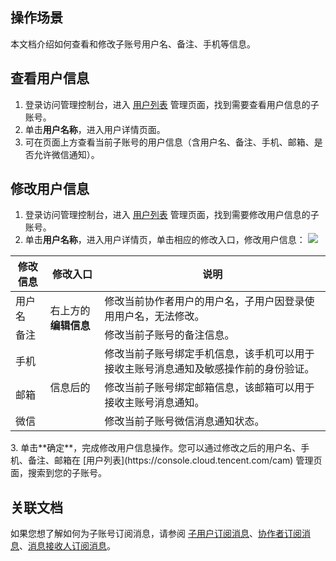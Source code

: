 ## 操作场景
本文档介绍如何查看和修改子账号用户名、备注、手机等信息。

## 查看用户信息
1. 登录访问管理控制台，进入 [用户列表](https://console.cloud.tencent.com/cam) 管理页面，找到需要查看用户信息的子账号。
2. 单击**用户名称**，进入用户详情页面。
3. 可在页面上方查看当前子账号的用户信息（含用户名、备注、手机、邮箱、是否允许微信通知）。

## 修改用户信息
1. 登录访问管理控制台，进入 [用户列表](https://console.cloud.tencent.com/cam) 管理页面，找到需要修改用户信息的子账号。
2. 单击**用户名称**，进入用户详情页，单击相应的修改入口，修改用户信息：
![](https://qcloudimg.tencent-cloud.cn/raw/875dee8606e478874091212840f26ee9.png)
<table>
<thead>
<tr>
<th>修改信息</th>
<th>修改入口</th>
<th>说明</th>
</tr>
</thead>
<tbody><tr>
<td>用户名</td>
<td rowspan="2">右上方的<strong>编辑信息</strong></td>
<td>修改当前协作者用户的用户名，子用户因登录使用用户名，无法修改。</td>
</tr>
<tr>
<td>备注</td>
<td>修改当前子账号的备注信息。</td>
</tr>
<tr>
<td>手机</td>
<td rowspan="3">信息后的 <img src="https://qcloudimg.tencent-cloud.cn/raw/61c1313ee3c7f1551b7cad51d52100ba.png" alt=""></td>
<td>修改当前子账号绑定手机信息，该手机可以用于接收主账号消息通知及敏感操作前的身份验证。</td>
</tr>
<tr>
<td>邮箱</td>
<td>修改当前子账号绑定邮箱信息，该邮箱可以用于接收主账号消息通知。</td>
</tr>
<tr>
<td>微信</td>
<td>修改当前子账号微信消息通知状态。</td>
</tr>
</tbody></table>
3. 单击**确定**，完成修改用户信息操作。您可以通过修改之后的用户名、手机、备注、邮箱在 [用户列表](https://console.cloud.tencent.com/cam) 管理页面，搜索到您的子账号。



## 关联文档<span id="contact"></span>
如果您想了解如何为子账号订阅消息，请参阅 [子用户订阅消息](https://cloud.tencent.com/document/product/598/36257)、[协作者订阅消息](https://cloud.tencent.com/document/product/598/36622)、[消息接收人订阅消息](https://cloud.tencent.com/document/product/598/37193)。
  
